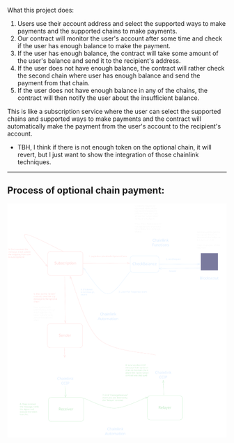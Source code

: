 What this project does:

1. Users use their account address and select the supported ways to make payments and the supported chains to make payments.
2. Our contract will monitor the user's account after some time and check if the user has enough balance to make the payment.
3. If the user has enough balance, the contract will take some amount of the user's balance and send it to the recipient's address.
4. If the user does not have enough balance, the contract will rather check the second chain where user has enough balance and send the payment from that chain.
5. If the user does not have enough balance in any of the chains, the contract will then notify the user about the insufficient balance.

This is like a subscription service where the user can select the supported chains and supported ways to make payments and the contract will automatically make the payment from the user's account to the recipient's account.

- TBH, I think if there is not enough token on the optional chain, it will revert, but I just want to show the integration of those chainlink techniques.

---

## Process of optional chain payment:

![Process of optional chain payment](img/optioanl_chain_payment_process.svg)
